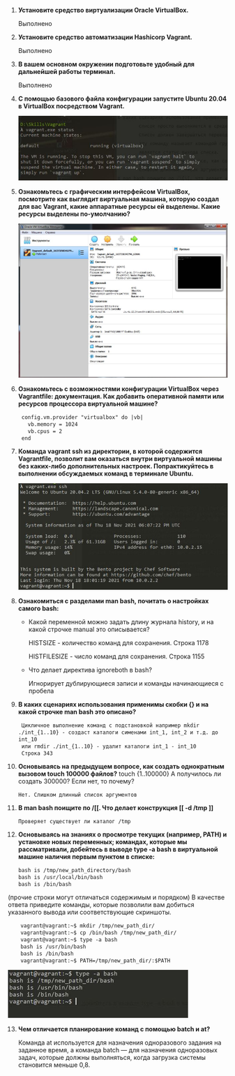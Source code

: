 1. __Установите средство виртуализации Oracle VirtualBox.__
	
	Выполнено
2. __Установите средство автоматизации Hashicorp Vagrant.__
	
	Выполнено
3. __В вашем основном окружении подготовьте удобный для дальнейшей работы терминал.__
	
	Выполнено
4. __С помощью базового файла конфигурации запустите Ubuntu 20.04 в VirtualBox посредством Vagrant.__
	
	![4](img/4.JPG)
5. __Ознакомьтесь с графическим интерфейсом VirtualBox, посмотрите как выглядит виртуальная машина, которую создал для вас Vagrant,
 какие аппаратные ресурсы ей выделены. Какие ресурсы выделены по-умолчанию?__
	
	![5](img/5.JPG)

6. __Ознакомьтесь с возможностями конфигурации VirtualBox через Vagrantfile: документация. Как добавить оперативной памяти или ресурсов
 процессора виртуальной машине?__

		config.vm.provider "virtualbox" do |vb|
		  vb.memory = 1024
		  vb.cpus = 2
		end

7. __Команда vagrant ssh из директории, в которой содержится Vagrantfile, позволит вам оказаться внутри виртуальной машины без каких-либо дополнительных настроек. Попрактикуйтесь в выполнении обсуждаемых команд в терминале Ubuntu.__
	
	![6](img/6.JPG)
8. __Ознакомиться с разделами man bash, почитать о настройках самого bash:__
	- Какой переменной можно задать длину журнала history, и на какой строчке manual это описывается?
	
		HISTSIZE - количество команд для сохранения. 
		Строка 1178
		
		HISTFILESIZE - число команд для сохранения.
		Строка 1155
	
	- Что делает директива ignoreboth в bash?
	
		Игнорирует дублирующиеся записи и команды начинающиеся с пробела 

9. __В каких сценариях использования применимы скобки {} и на какой строчке man bash это описано?__

		Цикличное выполнение команд с подстановкой например mkdir ./int_{1..10} - создаст каталоги сименами int_1, int_2 и т.д. до int_10
		или rmdir ./int_{1..10} - удалит каталоги int_1 - int_10
		Строка 343
	

10. __Основываясь на предыдущем вопросе, как создать однократным вызовом touch 100000 файлов?__
		touch {1..100000}
		А получилось ли создать 300000? Если нет, то почему?
		
		Нет. Слишком длинный список аргументов

11. __В man bash поищите по /\[\[. Что делает конструкция [[ -d /tmp ]]__
	
		Проверяет существует ли каталог /tmp

12. __Основываясь на знаниях о просмотре текущих (например, PATH) и установке новых переменных; 
командах, которые мы рассматривали, добейтесь в выводе type -a bash в виртуальной машине наличия первым пунктом в списке:__

		bash is /tmp/new_path_directory/bash
		bash is /usr/local/bin/bash
		bash is /bin/bash
(прочие строки могут отличаться содержимым и порядком) В качестве ответа приведите команды, которые позволили вам добиться указанного вывода или соответствующие скриншоты.
	
		vagrant@vagrant:~$ mkdir /tmp/new_path_dir/
		vagrant@vagrant:~$ cp /bin/bash /tmp/new_path_dir/
		vagrant@vagrant:~$ type -a bash
		bash is /usr/bin/bash
		bash is /bin/bash
		vagrant@vagrant:~$ PATH=/tmp/new_path_dir/:$PATH
		
 ![12](img/12.JPG)
 
13. __Чем отличается планирование команд с помощью batch и at?__

	Команда at используется для назначения одноразового задания на заданное время, 
	а команда batch — для назначения одноразовых задач, которые должны выполняться, когда загрузка системы становится меньше 0,8.
